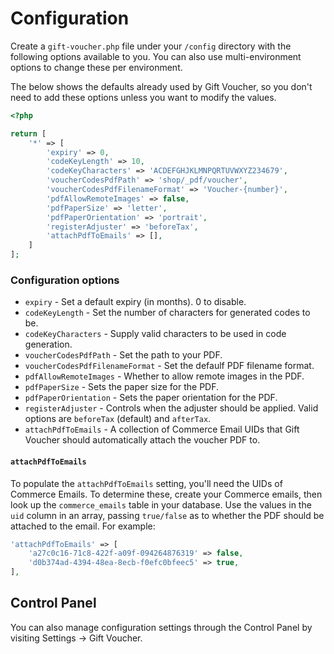# Configuration
Create a `gift-voucher.php` file under your `/config` directory with the following options available to you. You can also use multi-environment options to change these per environment.

The below shows the defaults already used by Gift Voucher, so you don't need to add these options unless you want to modify the values.

```php
<?php

return [
    '*' => [
        'expiry' => 0,
        'codeKeyLength' => 10,
        'codeKeyCharacters' => 'ACDEFGHJKLMNPQRTUVWXYZ234679',
        'voucherCodesPdfPath' => 'shop/_pdf/voucher',
        'voucherCodesPdfFilenameFormat' => 'Voucher-{number}',
        'pdfAllowRemoteImages' => false,
        'pdfPaperSize' => 'letter',
        'pdfPaperOrientation' => 'portrait',
        'registerAdjuster' => 'beforeTax',
        'attachPdfToEmails' => [],
    ]
];
```

### Configuration options
- `expiry` - Set a default expiry (in months). 0 to disable.
- `codeKeyLength` - Set the number of characters for generated codes to be.
- `codeKeyCharacters` - Supply valid characters to be used in code generation.
- `voucherCodesPdfPath` - Set the path to your PDF.
- `voucherCodesPdfFilenameFormat` - Set the defaulf PDF filename format.
- `pdfAllowRemoteImages` - Whether to allow remote images in the PDF.
- `pdfPaperSize` - Sets the paper size for the PDF.
- `pdfPaperOrientation` - Sets the paper orientation for the PDF.
- `registerAdjuster` - Controls when the adjuster should be applied. Valid options are `beforeTax` (default) and `afterTax`.
- `attachPdfToEmails` - A collection of Commerce Email UIDs that Gift Voucher should automatically attach the voucher PDF to.

#### `attachPdfToEmails`
To populate the `attachPdfToEmails` setting, you'll need the UIDs of Commerce Emails. To determine these, create your Commerce emails, then look up the `commerce_emails` table in your database. Use the values in the `uid` column in an array, passing `true/false` as to whether the PDF should be attached to the email. For example:

```php
'attachPdfToEmails' => [
    'a27c0c16-71c8-422f-a09f-094264876319' => false,
    'd0b374ad-4394-48ea-8ecb-f0efc0bfeec5' => true,
],
```

## Control Panel
You can also manage configuration settings through the Control Panel by visiting Settings → Gift Voucher.
